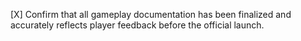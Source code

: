 [X] Confirm that all gameplay documentation has been finalized and accurately reflects player feedback before the official launch.